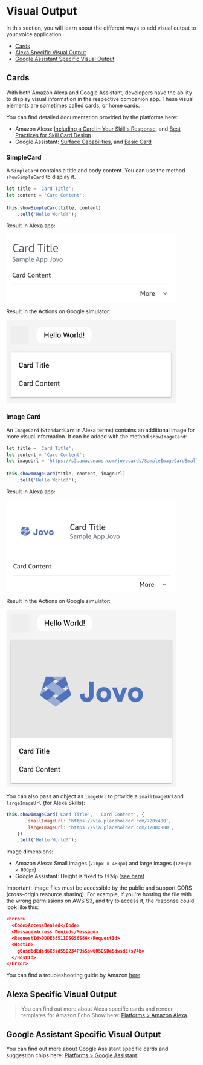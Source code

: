 # Visual Output

In this section, you will learn about the different ways to add visual output to your voice application.

* [Cards](#cards)
* [Alexa Specific Visual Output](#alexa-specific-visual-output)
* [Google Assistant Specific Visual Output](#google-assistant-specific-visual-output)

## Cards

With both Amazon Alexa and Google Assistant, developers have the ability to display visual information in the respective companion app. These visual elements are sometimes called cards, or home cards.

You can find detailed documentation provided by the platforms here:

* Amazon Alexa: [Including a Card in Your Skill's Response](https://developer.amazon.com/public/solutions/alexa/alexa-skills-kit/docs/providing-home-cards-for-the-amazon-alexa-app), and [Best Practices for Skill Card Design](https://developer.amazon.com/public/solutions/alexa/alexa-skills-kit/docs/best-practices-for-skill-card-design)
* Google Assistant: [Surface Capabilities](https://developers.google.com/actions/assistant/surface-capabilities), and [Basic Card](https://developers.google.com/actions/assistant/responses#basic_card)


### SimpleCard

A `SimpleCard` contains a title and body content. You can use the method `showSimpleCard` to display it.

```javascript
let title = 'Card Title';
let content = 'Card Content';

this.showSimpleCard(title, content)
    .tell('Hello World!');
```

Result in Alexa app:

![Alexa SimpleCard](../../img/simplecard-alexa.jpg)

Result in the Actions on Google simulator:

![Google Action SimpleCard](../../img/simplecard-google-assistant.jpg)

### Image Card

An `ImageCard` (`StandardCard` in Alexa terms) contains an additional image for more visual information. It can be added with the method `showImageCard`:

```javascript
let title = 'Card Title';
let content = 'Card Content';
let imageUrl = 'https://s3.amazonaws.com/jovocards/SampleImageCardSmall.png';

this.showImageCard(title, content, imageUrl)
    .tell('Hello World!');
```

Result in Alexa app:

![Alexa ImageCard](../../img/imagecard-alexa.jpg)

Result in the Actions on Google simulator:

![Google Action ImageCard](../../img/imagecard-google-assistant.jpg)

You can also pass an object as `imageUrl` to provide a `smallImageUrl`and `largeImageUrl` (for Alexa Skills):

```javascript
this.showImageCard('Card Title', ' Card Content', {
        smallImageUrl: 'https://via.placeholder.com/720x480',
        largeImageUrl: 'https://via.placeholder.com/1200x800',
    })
    .tell('Hello World!');
```

Image dimensions:
* Amazon Alexa: Small images (`720px x 480px`) and large images (`1200px x 800px`)
* Google Assistant: Height is fixed to `192dp` ([see here](https://developers.google.com/actions/reference/rest/Shared.Types/AppResponse#basiccard))

Important: Image files must be accessible by the public and support CORS (cross-origin resource sharing). For example, if you're hosting the file with the wrong permissions on AWS S3, and try to access it, the response could look like this:

```json
<Error>
  <Code>AccessDenied</Code>
  <Message>Access Denied</Message>
  <RequestId>DDDE88511DSGS6S86</RequestId>
  <HostId>
    g0asd6dEdsd6X8sdSSD234P9sSsw60SDSDeSdwsdE+sV4b=
  </HostId>
</Error>
```

You can find a troubleshooting guide by Amazon [here](https://developer.amazon.com/public/solutions/alexa/alexa-skills-kit/docs/providing-home-cards-for-the-amazon-alexa-app#common-issues-when-including-images-in-standard-cards).

## Alexa Specific Visual Output

> You can find out more about Alexa specific cards and render templates for Amazon Echo Show here: [Platforms > Amazon Alexa](../../platforms/amazon-alexa  '../amazon-alexa').


## Google Assistant Specific Visual Output

You can find out more about Google Assistant specific cards and suggestion chips here: [Platforms > Google Assistant](../../platforms/google-assistant  './google-assistant').

<!--[metadata]: {"description": "Learn how to create visual output for Alexa Skills and Google Actions with the Jovo Framework", "route": "output/visual-output"}-->
